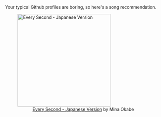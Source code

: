 Your typical Github profiles are boring, so here's a song recommendation.
<figure><img width="300" height="300" src="https://i.scdn.co/image/ab67616d0000b273262ed90aa645c94264d49f00" alt="Every Second - Japanese Version" /><figcaption align="center"><a href="https://open.spotify.com/track/7DaNgo0E0pFOkgX1eHtwoi" target="_blank">Every Second - Japanese Version</a> by Mina Okabe</figcaption></figure>

